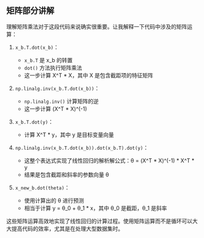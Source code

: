 ```python


```


## 矩阵部分讲解
理解矩阵乘法对于这段代码来说确实很重要。让我解释一下代码中涉及的矩阵运算：

1. `x_b.T.dot(x_b)`：
   - `x_b.T` 是 x_b 的转置
   - `dot()` 方法执行矩阵乘法
   - 这一步计算 X^T * X，其中 X 是包含截距项的特征矩阵

2. `np.linalg.inv(x_b.T.dot(x_b))`：
   - `np.linalg.inv()` 计算矩阵的逆
   - 这一步计算 (X^T * X)^(-1)

3. `x_b.T.dot(y)`：
   - 计算 X^T * y，其中 y 是目标变量向量

4. `np.linalg.inv(x_b.T.dot(x_b)).dot(x_b.T).dot(y)`：
   - 这整个表达式实现了线性回归的解析解公式：θ = (X^T * X)^(-1) * X^T * y
   - 结果是包含截距和斜率的参数向量 θ

5. `x_new_b.dot(theta)`：
   - 使用计算出的 θ 进行预测
   - 相当于计算 y = θ_0 + θ_1 * x，其中 θ_0 是截距，θ_1 是斜率

这些矩阵运算高效地实现了线性回归的计算过程。使用矩阵运算而不是循环可以大大提高代码的效率，尤其是在处理大型数据集时。
<!--stackedit_data:
eyJoaXN0b3J5IjpbLTE0MTE4MzAwMF19
-->